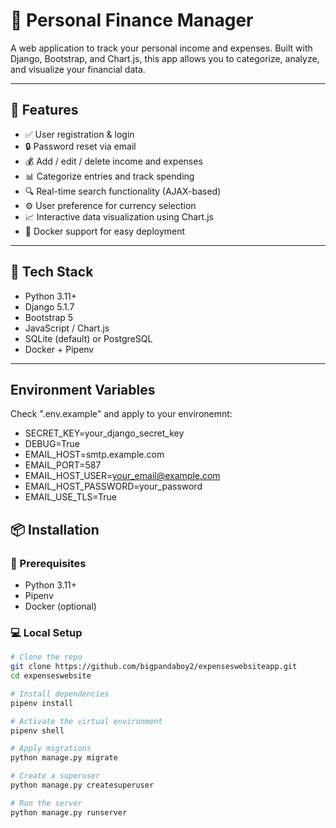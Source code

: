# 💸 Personal Finance Manager

A web application to track your personal income and expenses. Built with Django, Bootstrap, and Chart.js, this app allows you to categorize, analyze, and visualize your financial data.

---

## 🚀 Features

- ✅ User registration & login
- 🔒 Password reset via email
- 💰 Add / edit / delete income and expenses
- 📊 Categorize entries and track spending
- 🔍 Real-time search functionality (AJAX-based)
- ⚙️ User preference for currency selection
- 📈 Interactive data visualization using Chart.js
- 🐳 Docker support for easy deployment

---

## 🧰 Tech Stack

- Python 3.11+
- Django 5.1.7
- Bootstrap 5
- JavaScript / Chart.js
- SQLite (default) or PostgreSQL
- Docker + Pipenv

---
## Environment Variables
Check ".env.example" and apply to your environemnt:

- SECRET_KEY=your_django_secret_key
- DEBUG=True
- EMAIL_HOST=smtp.example.com
- EMAIL_PORT=587
- EMAIL_HOST_USER=your_email@example.com
- EMAIL_HOST_PASSWORD=your_password
- EMAIL_USE_TLS=True

## 📦 Installation

### 🔧 Prerequisites

- Python 3.11+
- Pipenv
- Docker (optional)

### 💻 Local Setup

```bash
# Clone the repo
git clone https://github.com/bigpandaboy2/expenseswebsiteapp.git
cd expenseswebsite

# Install dependencies
pipenv install

# Activate the virtual environment
pipenv shell

# Apply migrations
python manage.py migrate

# Create a superuser
python manage.py createsuperuser

# Run the server
python manage.py runserver